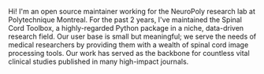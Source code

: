 Hi! I'm an open source maintainer working for the NeuroPoly research lab at Polytechnique Montreal. For the past 2 years, I've maintained the Spinal Cord Toolbox, a highly-regarded Python package in a niche, data-driven research field. Our user base is small but meaningful; we serve the needs of medical researchers by providing them with a wealth of spinal cord image processing tools. Our work has served as the backbone for countless vital clinical studies published in many high-impact journals.
